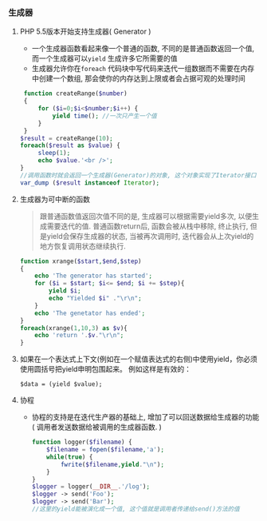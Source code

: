### 生成器

1. PHP 5.5版本开始支持生成器( Generator )

   * 一个生成器函数看起来像一个普通的函数, 不同的是普通函数返回一个值, 而一个生成器可以`yield` 生成许多它所需要的值
   * 生成器允许你在`foreach` 代码块中写代码来迭代一组数据而不需要在内存中创建一个数组, 那会使你的内存达到上限或者会占据可观的处理时间

   ```php
    function createRange($number)
    {
        for ($i=0;$i<$number;$i++) {
            yield time(); //一次只产生一个值
        }
    }
   $result = createRange(10);
   foreach($result as $value) {
        sleep(1);
        echo $value.'<br />';
   }
   //调用函数时就会返回一个生成器(Generator)的对象, 这个对象实现了Iterator接口
   var_dump ($result instanceof Iterator);
   ```

2. 生成器为可中断的函数

   > 跟普通函数值返回次值不同的是, 生成器可以根据需要yield多次, 以便生成需要迭代的值. 普通函数return后, 函数会被从栈中移除, 终止执行, 但是yield会保存生成器的状态, 当被再次调用时, 迭代器会从上次yield的地方恢复调用状态继续执行.

   ```php
   function xrange($start,$end,$step)
   {
       echo 'The generator has started';
       for ($i = $start; $i<= $end; $i += $step){
           yield $i;
           echo "Yielded $i" ."\r\n";
       }
       echo 'The genetator has ended';
   }
   foreach(xrange(1,10,3) as $v){
       echo 'return '.$v."\r\n";
   }
   ```


    

3. 如果在一个表达式上下文(例如在一个赋值表达式的右侧)中使用yield，你必须使用圆括号把yield申明包围起来。 例如这样是有效的：

   `$data = (yield $value);`

4. 协程

   * 协程的支持是在迭代生产器的基础上, 增加了可以回送数据给生成器的功能( 调用者发送数据给被调用的生成器函数. ) 

     ```php
     function logger($filename) {
         $filename = fopen($filename,'a');
         while(true) {
             fwrite($filename,yield."\n");
         }
     }
     $logger = logger(__DIR__.'/log');
     $logger -> send('Foo');
     $logger -> send('Bar');
     //这里的yield能被演化成一个值, 这个值就是调用者传递给send()方法的值
     ```

     ​